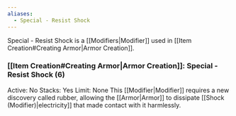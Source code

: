 ```yaml
---
aliases:
  - Special - Resist Shock
---
```

Special - Resist Shock is a [[Modifiers|Modifier]] used in [[Item Creation#Creating Armor|Armor Creation]].

### [[Item Creation#Creating Armor|Armor Creation]]: Special - Resist Shock (6)
Active: No
Stacks: Yes
Limit: None
This [[Modifier|Modifier]] requires a new discovery called rubber, allowing the [[Armor|Armor]] to dissipate [[Shock (Modifier)|electricity]] that made contact with it harmlessly.